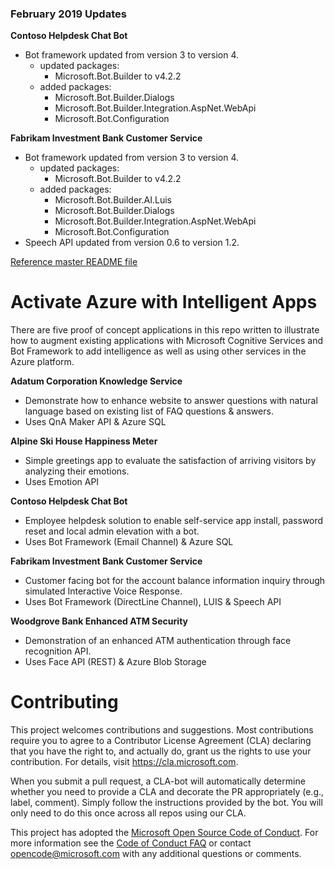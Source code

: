 ### February 2019 Updates
**Contoso Helpdesk Chat Bot**
* Bot framework updated from version 3 to version 4.
	- updated packages:
		- Microsoft.Bot.Builder to v4.2.2
	- added packages:
		- Microsoft.Bot.Builder.Dialogs
		- Microsoft.Bot.Builder.Integration.AspNet.WebApi
		- Microsoft.Bot.Configuration

**Fabrikam Investment Bank Customer Service**
* Bot framework updated from version 3 to version 4.
	- updated packages:
		- Microsoft.Bot.Builder to v4.2.2
	- added packages:
		- Microsoft.Bot.Builder.AI.Luis
		- Microsoft.Bot.Builder.Dialogs
		- Microsoft.Bot.Builder.Integration.AspNet.WebApi
		- Microsoft.Bot.Configuration
* Speech API updated from version 0.6 to version 1.2.

[Reference master README file](../master/README.md)

# Activate Azure with Intelligent Apps
There are five proof of concept applications in this repo written to illustrate how to augment existing applications with Microsoft Cognitive Services and Bot Framework to add intelligence as well as using other services in the Azure platform.

**Adatum Corporation Knowledge Service**
* Demonstrate how to enhance website to answer questions with natural language based on existing list of FAQ questions & answers. 
* Uses QnA Maker API & Azure SQL

**Alpine Ski House Happiness Meter**
* Simple greetings app to evaluate the satisfaction of arriving visitors by analyzing their emotions.
* Uses Emotion API

**Contoso Helpdesk Chat Bot**
* Employee helpdesk solution to enable self-service app install, password reset and local admin elevation with a bot. 
* Uses Bot Framework (Email Channel) & Azure SQL

**Fabrikam Investment Bank Customer Service**
* Customer facing bot for the account balance information inquiry through simulated Interactive Voice Response.
* Uses Bot Framework (DirectLine Channel), LUIS & Speech API

**Woodgrove Bank Enhanced ATM Security**
* Demonstration of an enhanced ATM authentication through face recognition API.
* Uses Face API (REST) & Azure Blob Storage


# Contributing

This project welcomes contributions and suggestions.  Most contributions require you to agree to a
Contributor License Agreement (CLA) declaring that you have the right to, and actually do, grant us
the rights to use your contribution. For details, visit https://cla.microsoft.com.

When you submit a pull request, a CLA-bot will automatically determine whether you need to provide
a CLA and decorate the PR appropriately (e.g., label, comment). Simply follow the instructions
provided by the bot. You will only need to do this once across all repos using our CLA.

This project has adopted the [Microsoft Open Source Code of Conduct](https://opensource.microsoft.com/codeofconduct/).
For more information see the [Code of Conduct FAQ](https://opensource.microsoft.com/codeofconduct/faq/) or
contact [opencode@microsoft.com](mailto:opencode@microsoft.com) with any additional questions or comments.

